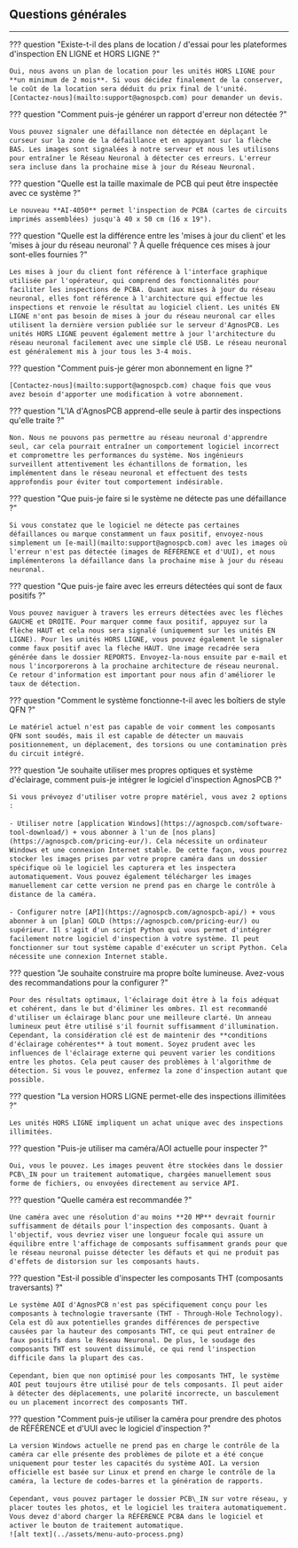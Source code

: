 ## **Questions générales**
___

??? question "Existe-t-il des plans de location / d'essai pour les plateformes d'inspection EN LIGNE et HORS LIGNE ?"

    Oui, nous avons un plan de location pour les unités HORS LIGNE pour **un minimum de 2 mois**. Si vous décidez finalement de la conserver, le coût de la location sera déduit du prix final de l'unité. [Contactez-nous](mailto:support@agnospcb.com) pour demander un devis.

??? question "Comment puis-je générer un rapport d'erreur non détectée ?"

    Vous pouvez signaler une défaillance non détectée en déplaçant le curseur sur la zone de la défaillance et en appuyant sur la flèche BAS. Les images sont signalées à notre serveur et nous les utilisons pour entraîner le Réseau Neuronal à détecter ces erreurs. L'erreur sera incluse dans la prochaine mise à jour du Réseau Neuronal.

??? question "Quelle est la taille maximale de PCB qui peut être inspectée avec ce système ?"

    Le nouveau **AI-4050** permet l'inspection de PCBA (cartes de circuits imprimés assemblées) jusqu'à 40 x 50 cm (16 x 19").

??? question "Quelle est la différence entre les 'mises à jour du client' et les 'mises à jour du réseau neuronal' ? À quelle fréquence ces mises à jour sont-elles fournies ?"

    Les mises à jour du client font référence à l'interface graphique utilisée par l'opérateur, qui comprend des fonctionnalités pour faciliter les inspections de PCBA. Quant aux mises à jour du réseau neuronal, elles font référence à l'architecture qui effectue les inspections et renvoie le résultat au logiciel client. Les unités EN LIGNE n'ont pas besoin de mises à jour du réseau neuronal car elles utilisent la dernière version publiée sur le serveur d'AgnosPCB. Les unités HORS LIGNE peuvent également mettre à jour l'architecture du réseau neuronal facilement avec une simple clé USB. Le réseau neuronal est généralement mis à jour tous les 3-4 mois.

??? question "Comment puis-je gérer mon abonnement en ligne ?"

    [Contactez-nous](mailto:support@agnospcb.com) chaque fois que vous avez besoin d'apporter une modification à votre abonnement.

??? question "L'IA d'AgnosPCB apprend-elle seule à partir des inspections qu'elle traite ?"

    Non. Nous ne pouvons pas permettre au réseau neuronal d'apprendre seul, car cela pourrait entraîner un comportement logiciel incorrect et compromettre les performances du système. Nos ingénieurs surveillent attentivement les échantillons de formation, les implémentent dans le réseau neuronal et effectuent des tests approfondis pour éviter tout comportement indésirable.

??? question "Que puis-je faire si le système ne détecte pas une défaillance ?"

    Si vous constatez que le logiciel ne détecte pas certaines défaillances ou marque constamment un faux positif, envoyez-nous simplement un [e-mail](mailto:support@agnospcb.com) avec les images où l'erreur n'est pas détectée (images de RÉFÉRENCE et d'UUI), et nous implémenterons la défaillance dans la prochaine mise à jour du réseau neuronal.

??? question "Que puis-je faire avec les erreurs détectées qui sont de faux positifs ?"

    Vous pouvez naviguer à travers les erreurs détectées avec les flèches GAUCHE et DROITE. Pour marquer comme faux positif, appuyez sur la flèche HAUT et cela nous sera signalé (uniquement sur les unités EN LIGNE). Pour les unités HORS LIGNE, vous pouvez également le signaler comme faux positif avec la flèche HAUT. Une image recadrée sera générée dans le dossier REPORTS. Envoyez-la-nous ensuite par e-mail et nous l'incorporerons à la prochaine architecture de réseau neuronal. Ce retour d'information est important pour nous afin d'améliorer le taux de détection.

??? question "Comment le système fonctionne-t-il avec les boîtiers de style QFN ?"

    Le matériel actuel n'est pas capable de voir comment les composants QFN sont soudés, mais il est capable de détecter un mauvais positionnement, un déplacement, des torsions ou une contamination près du circuit intégré.

??? question "Je souhaite utiliser mes propres optiques et système d'éclairage, comment puis-je intégrer le logiciel d'inspection AgnosPCB ?"

    Si vous prévoyez d'utiliser votre propre matériel, vous avez 2 options :

    - Utiliser notre [application Windows](https://agnospcb.com/software-tool-download/) + vous abonner à l'un de [nos plans](https://agnospcb.com/pricing-eur/). Cela nécessite un ordinateur Windows et une connexion Internet stable. De cette façon, vous pourrez stocker les images prises par votre propre caméra dans un dossier spécifique où le logiciel les capturera et les inspectera automatiquement. Vous pouvez également télécharger les images manuellement car cette version ne prend pas en charge le contrôle à distance de la caméra.

    - Configurer notre [API](https://agnospcb.com/agnospcb-api/) + vous abonner à un [plan] GOLD (https://agnospcb.com/pricing-eur/) ou supérieur. Il s'agit d'un script Python qui vous permet d'intégrer facilement notre logiciel d'inspection à votre système. Il peut fonctionner sur tout système capable d'exécuter un script Python. Cela nécessite une connexion Internet stable.

??? question "Je souhaite construire ma propre boîte lumineuse. Avez-vous des recommandations pour la configurer ?"

    Pour des résultats optimaux, l'éclairage doit être à la fois adéquat et cohérent, dans le but d'éliminer les ombres. Il est recommandé d'utiliser un éclairage blanc pour une meilleure clarté. Un anneau lumineux peut être utilisé s'il fournit suffisamment d'illumination. Cependant, la considération clé est de maintenir des **conditions d'éclairage cohérentes** à tout moment. Soyez prudent avec les influences de l'éclairage externe qui peuvent varier les conditions entre les photos. Cela peut causer des problèmes à l'algorithme de détection. Si vous le pouvez, enfermez la zone d'inspection autant que possible.

??? question "La version HORS LIGNE permet-elle des inspections illimitées ?"

    Les unités HORS LIGNE impliquent un achat unique avec des inspections illimitées.

??? question "Puis-je utiliser ma caméra/AOI actuelle pour inspecter ?"

    Oui, vous le pouvez. Les images peuvent être stockées dans le dossier PCB\_IN pour un traitement automatique, chargées manuellement sous forme de fichiers, ou envoyées directement au service API.

??? question "Quelle caméra est recommandée ?"

    Une caméra avec une résolution d'au moins **20 MP** devrait fournir suffisamment de détails pour l'inspection des composants. Quant à l'objectif, vous devriez viser une longueur focale qui assure un équilibre entre l'affichage de composants suffisamment grands pour que le réseau neuronal puisse détecter les défauts et qui ne produit pas d'effets de distorsion sur les composants hauts.

??? question "Est-il possible d'inspecter les composants THT (composants traversants) ?"

    Le système AOI d'AgnosPCB n'est pas spécifiquement conçu pour les composants à technologie traversante (THT - Through-Hole Technology). Cela est dû aux potentielles grandes différences de perspective causées par la hauteur des composants THT, ce qui peut entraîner de faux positifs dans le Réseau Neuronal. De plus, le soudage des composants THT est souvent dissimulé, ce qui rend l'inspection difficile dans la plupart des cas.
    
    Cependant, bien que non optimisé pour les composants THT, le système AOI peut toujours être utilisé pour de tels composants. Il peut aider à détecter des déplacements, une polarité incorrecte, un basculement ou un placement incorrect des composants THT.

??? question "Comment puis-je utiliser la caméra pour prendre des photos de RÉFÉRENCE et d'UUI avec le logiciel d'inspection ?"

    La version Windows actuelle ne prend pas en charge le contrôle de la caméra car elle présente des problèmes de pilote et a été conçue uniquement pour tester les capacités du système AOI. La version officielle est basée sur Linux et prend en charge le contrôle de la caméra, la lecture de codes-barres et la génération de rapports.
    
    Cependant, vous pouvez partager le dossier PCB\_IN sur votre réseau, y placer toutes les photos, et le logiciel les traitera automatiquement. Vous devez d'abord charger la RÉFÉRENCE PCBA dans le logiciel et activer le bouton de traitement automatique.
    ![alt text](../assets/menu-auto-process.png)